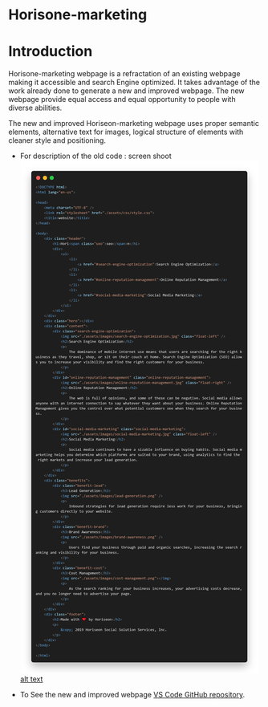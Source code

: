 # Horisone-marketing

# Introduction

Horisone-marketing webpage is a refractation of an existing webpage making it accessible and search Engine optimized. It takes advantage of the work already done to generate a new and improved webpage. The new webpage provide equal access and equal opportunity to people with diverse abilities.

The new and improved Horiseon-marketing webpage uses proper semantic elements, alternative text for images, logical structure of elements with cleaner style and positioning.



 - For description of the old code : screen shoot ![alt text](assets/images/oldcode_screenshot.png)  [alt text](assets/images/CSS_screenshot.png)

 - To See the new and improved webpage [VS Code GitHub repository](https://robel-codes.github.io/horiseon-marketing/).